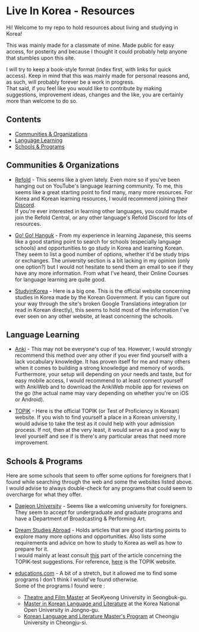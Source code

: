# Live In Korea - Resources

Hi! Welcome to my repo to hold resources about living and studying in Korea!

This was mainly made for a classmate of mine. Made public for easy access, for posterity and because I thought it could probably help anyone that stumbles upon this site.

I will try to keep a book-style format (index first, with links for quick access). Keep in mind that this was mainly made for personal reasons and, as such, will probably forever be a work in progress.  
That said, if you feel like you would like to contribute by making suggestions, improvement ideas, changes and the like, you are certainly more than welcome to do so.

## Contents

- [Communities & Organizations](#communities-and-organizations)
- [Language Learning](#language-learning)
- [Schools & Programs](#schools-and-programs)

## Communities & Organizations

- [Refold](https://refold.la/) - This seems like a given lately. Even more so if you've been hanging out on YouTube's language learning community. To me, this seems like a great starting point to find many, many more resources. For Korea and Korean learning resources, I would recommend joining their [Discord](https://refold.la/join).  
If you're ever interested in learning other languages, you could maybe join the Refold Central, or any other language's Refold Discord for lots of resources.

- [Go! Go! Hanguk](https://gogohanguk.com/en/) - From my experience in learning Japanese, this seems like a good starting point to search for schools (especially language schools) and opportunities to go study in Korea and learning Korean.  
They seem to list a good number of options, whether it'd be study trips or exchanges. The university section is a bit lacking in my opinion (only one option?) but I would not hesitate to send them an email to see if they have any more information. From what I've heard, their Online Courses for language learning are quite good.

- [StudyinKorea](https://www.studyinkorea.go.kr/ko/main.do) - Here is a big one. This is the official website concerning studies in Korea made by the Korean Government. If you can figure out your way through the site's broken Google Translations integration (or read in Korean directly), this seems to hold most of the information I've ever seen on any other website, at least concerning the schools.

## Language Learning

- [Anki](https://apps.ankiweb.net/) - This may not be everyone's cup of tea. However, I would strongly recommend this method over any other if you ever find yourself with a lack vocabulary knowledge. It has proven itself for me and many others when it comes to building a strong knowledge and memory of words.  
Furthermore, your setup will depending on your needs and taste, but for easy mobile access, I would recommend to at least connect yourself with AnkiWeb and to download the AnkiWeb mobile app for reviews on the go (the actual name may vary depending on whether you're on iOS or Android).

- [TOPIK](https://www.topik.go.kr/TWMAIN/TWMAIN0010.do) - Here is the official TOPIK (or Test of Proficiency in Korean) website. If you wish to find yourself a place in a Korean university, I would advise to take the test as it could help with your admission process. If not, then at the very least, it would serve as a good way to level yourself and see if is there's any particular areas that need more improvement.

## Schools & Programs

Here are some schools that seem to offer some options for foreigners that I found while searching through the web and some the websites listed above.  
I would advise to always double-check for any programs that could seem to overcharge for what they offer.

- [Daejeon University](https://www.dju.ac.kr/en/main.do) - Seems like a welcoming university for foreigners. They seem to accept for undergraduate and graduate programs and have a Department of Broadcasting & Performing Art.

- [Dream Studies Abroad](https://www.dreamstudiesabroad.com/articles/study-korea) - Holds articles that are good starting points to explore many more options and opportunities. Also lists some requirements and advice on how to study to Korea as well as how to prepare for it.  
I would mainly at least consult [this](https://www.dreamstudiesabroad.com/articles/study-korea#a5) part of the article concerning the TOPIK-test suggestions. For reference, [here](https://www.topik.go.kr/TWMAIN/TWMAIN0010.do) is the TOPIK website.
- [educations.com]() - A bit of a stretch, but it allowed me to find some programs I don't think I would've found otherwise.  
Some of the programs I found were :
    - [Theatre and Film Master](https://www.educations.com/institutions/seokyeong-university/theatre-and-film-master) at SeoKyeong University in Seongbuk-gu.
    - [Master in Korean Language and Literature](https://www.educations.com/institutions/korea-national-open-university/master-in-korean-language-and-literature) at the Korea National Open University in Jongno-gu.
    - [Korean Language and Literature Master's Program](https://www.educations.com/institutions/cheongju-university/korean-language-and-literature-masters-program) at Cheongju University in Cheongju-si.
